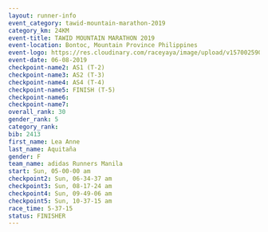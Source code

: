 ```yaml
---
layout: runner-info 
event_category: tawid-mountain-marathon-2019 
category_km: 24KM 
event-title: TAWID MOUNTAIN MARATHON 2019 
event-location: Bontoc, Mountain Province Philippines 
event-logo: https://res.cloudinary.com/raceyaya/image/upload/v1570025905/logo/tawid-mountain_shpquo.png 
event-date: 06-08-2019 
checkpoint-name2: AS1 (T-2) 
checkpoint-name3: AS2 (T-3) 
checkpoint-name4: AS4 (T-4) 
checkpoint-name5: FINISH (T-5) 
checkpoint-name6: 
checkpoint-name7: 
overall_rank: 30
gender_rank: 5
category_rank: 
bib: 2413
first_name: Lea Anne
last_name: Aquitaña
gender: F
team_name: adidas Runners Manila
start: Sun, 05-00-00 am
checkpoint2: Sun, 06-34-37 am
checkpoint3: Sun, 08-17-24 am
checkpoint4: Sun, 09-49-06 am
checkpoint5: Sun, 10-37-15 am
race_time: 5-37-15
status: FINISHER
---
```

